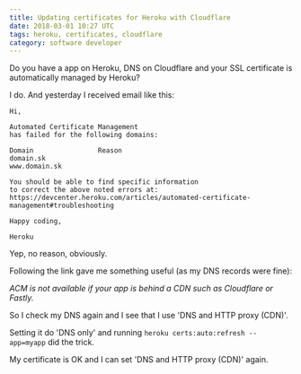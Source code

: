 ```yaml
---
title: Updating certificates for Heroku with Cloudflare
date: 2018-03-01 10:27 UTC
tags: heroku, certificates, cloudflare
category: software developer
---
```


Do you have a app on Heroku, DNS on Cloudflare and your SSL certificate is automatically managed by Heroku?

I do. And yesterday I received email like this:

```
Hi,

Automated Certificate Management
has failed for the following domains:

Domain 	              Reason
domain.sk 	
www.domain.sk 	

You should be able to find specific information
to correct the above noted errors at:
https://devcenter.heroku.com/articles/automated-certificate-management#troubleshooting

Happy coding,

Heroku
```

Yep, no reason, obviously.

Following the link gave me something useful (as my DNS records were fine):

*ACM is not available if your app is behind a CDN such as Cloudflare or Fastly.*

So I check my DNS again and I see that I use 'DNS and HTTP proxy (CDN)'.

Setting it do 'DNS only' and running `heroku certs:auto:refresh --app=myapp` did the trick.

My certificate is OK and I can set 'DNS and HTTP proxy (CDN)' again.
